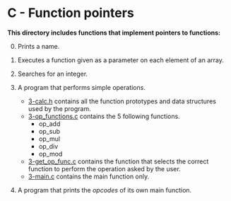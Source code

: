# C - Function pointers
**This directory includes functions that implement pointers to functions:**

0. Prints a name.

1. Executes a function given as a parameter on each element of an array.

2. Searches for an integer.

3. A program that performs simple operations.
	- [3-calc.h](./3-calc.h) contains all the function prototypes and data structures used by the program.
	- [3-op_functions.c](./3-op_functions.c) contains the 5 following functions.
		+ op_add
		+ op_sub
		+ op_mul
		+ op_div
		+ op_mod
	- [3-get_op_func.c](./3-get_op_func.c) contains the function that selects the correct function to perform the operation asked by the user.
	- [3-main.c](./3-main.c) contains the main function only.

100. A program that prints the _opcodes_ of its own main function.

